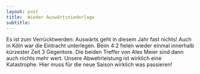 ```yaml
---
layout: post
title:  Wieder Auswärtsniederlage
subtitle:  
---
```


Es ist zum Verrücktwerden: Auswärts geht in diesem Jahr fast nichts! Auch in Köln war die Eintracht unterlegen. Beim 4:2 fielen wieder einmal innerhalb kürzester Zeit 3 Gegentore. Die beiden Treffer von Alex Meier sind dann auch nichts mehr wert. Unsere Abwehrleistung ist wirklich eine Katastrophe. Hier muss für die neue Saison wirklich was passieren!



